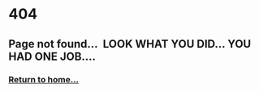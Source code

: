 <h1>404</h1>
<h2>Page not found...&nbsp;&nbsp;LOOK WHAT YOU DID... YOU HAD ONE JOB....</h2>
<h3><a href='{{ site.github.url }}'>Return to home...</a></h3>